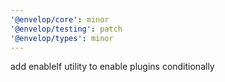 ```yaml
---
'@envelop/core': minor
'@envelop/testing': patch
'@envelop/types': minor
---
```


add enableIf utility to enable plugins conditionally

